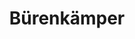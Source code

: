 ---
title: "Bürenkämper"
url: /bielefeld/buerenkaemper-dr-viktoria-steinbiss-strasse/
shop: Bäckerei
---